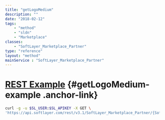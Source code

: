```yaml
---
title: "getLogoMedium"
description: ""
date: "2018-02-12"
tags:
    - "method"
    - "sldn"
    - "Marketplace"
classes:
    - "SoftLayer_Marketplace_Partner"
type: "reference"
layout: "method"
mainService : "SoftLayer_Marketplace_Partner"
---
```


# [REST Example](#getLogoMedium-example) <a href="/article/rest/"><i class="fas fa-question"></i></a> {#getLogoMedium-example .anchor-link} 
```bash
curl -g -u $SL_USER:$SL_APIKEY -X GET \
'https://api.softlayer.com/rest/v3.1/SoftLayer_Marketplace_Partner/{SoftLayer_Marketplace_PartnerID}/getLogoMedium'
```
